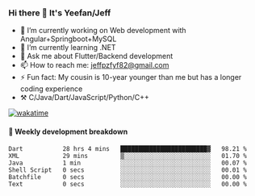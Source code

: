 ### Hi there 👋 It's Yeefan/Jeff

- 🔭 I’m currently working on Web development with Angular+Springboot+MySQL
- 🌱 I’m currently learning .NET
- 💬 Ask me about Flutter/Backend development
- 📫 How to reach me: jeffpzfyf82@gmail.com
- ⚡ Fun fact: My cousin is 10-year younger than me but has a longer coding experience
- ⚒️ C/Java/Dart/JavaScript/Python/C++


[![wakatime](https://wakatime.com/badge/user/382c7b70-226f-4509-aedd-02fe766c9d23.svg)](https://wakatime.com/@382c7b70-226f-4509-aedd-02fe766c9d23)

#### 📝 Weekly development breakdown

<!--START_SECTION:waka-->

```text
Dart           28 hrs 4 mins   ████████████████████████▓   98.21 %
XML            29 mins         ▒░░░░░░░░░░░░░░░░░░░░░░░░   01.70 %
Java           1 min           ░░░░░░░░░░░░░░░░░░░░░░░░░   00.07 %
Shell Script   0 secs          ░░░░░░░░░░░░░░░░░░░░░░░░░   00.01 %
Batchfile      0 secs          ░░░░░░░░░░░░░░░░░░░░░░░░░   00.00 %
Text           0 secs          ░░░░░░░░░░░░░░░░░░░░░░░░░   00.00 %
```

<!--END_SECTION:waka-->
